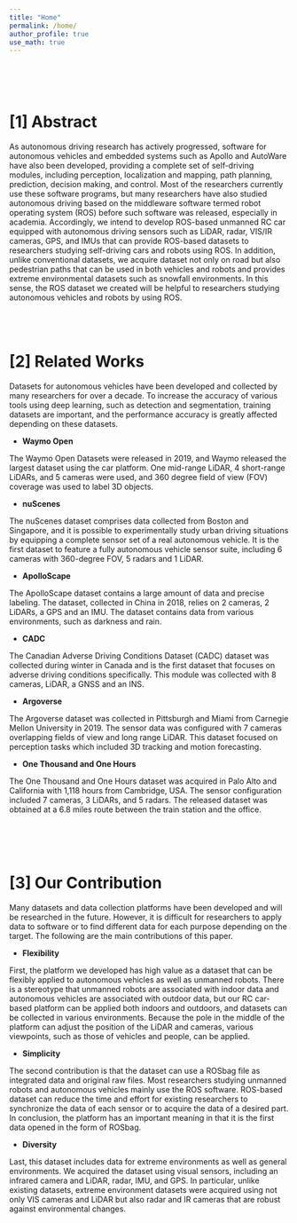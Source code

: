```yaml
---
title: "Home"
permalink: /home/
author_profile: true
use_math: true
---
```



<br/>
<br/>
<br/>


# [1] Abstract

As autonomous driving research has actively progressed, software for autonomous vehicles and embedded systems such as Apollo and AutoWare have also been developed, providing a complete set of self-driving modules, including perception, localization and mapping, path planning, prediction, decision making, and control. Most of the researchers currently use these software programs, but many researchers have also studied autonomous driving based on the middleware software termed robot operating system (ROS) before such software was released, especially in academia.
Accordingly, we intend to develop ROS-based unmanned RC car equipped with autonomous driving sensors such as LiDAR, radar, VIS/IR cameras, GPS, and IMUs that can provide ROS-based datasets to researchers studying self-driving cars and robots using ROS. In addition, unlike conventional datasets, we acquire dataset  not only on road but also pedestrian paths that can be used in both vehicles and robots and provides extreme environmental datasets such as snowfall environments. In this sense, the ROS dataset we created will be helpful to researchers studying autonomous vehicles and robots by using ROS.
<br/>
<br/>
<br/>
<br/>




# [2] Related Works
Datasets for autonomous vehicles have been developed and collected by many researchers for over a decade. To increase the accuracy of various tools using deep learning, such as detection and segmentation, training datasets are important, and the performance accuracy is greatly affected depending on these datasets.


* __Waymo Open__ 

The Waymo Open Datasets were released in 2019, and Waymo released the largest dataset using the car platform. One mid-range LiDAR, 4 short-range LiDARs, and 5 cameras were used, and 360 degree field of view (FOV) coverage was used to label 3D objects.

* __nuScenes__

The nuScenes dataset comprises data collected from Boston and Singapore, and it is possible to experimentally study urban driving situations by equipping a complete sensor set of a real autonomous vehicle. It is the first dataset to feature a fully autonomous vehicle sensor suite, including 6 cameras with 360-degree FOV, 5 radars and 1 LiDAR.

* __ApolloScape__ 

The ApolloScape dataset contains a large amount of data and precise labeling. The dataset, collected in China in 2018, relies on 2 cameras, 2 LiDARs, a GPS and an IMU. The dataset contains data from various environments, such as darkness and rain.

* __CADC__ 

The Canadian Adverse Driving Conditions Dataset (CADC) dataset was collected during winter in Canada and is the first dataset that focuses on adverse driving conditions specifically. This module was collected with 8 cameras, LiDAR, a GNSS and an INS.

* __Argoverse__ 

The Argoverse dataset was collected in Pittsburgh and Miami from Carnegie Mellon University in 2019. The sensor data was configured with 7 cameras overlapping fields of view and long range LiDAR. This dataset focused on perception tasks which included 3D tracking and motion forecasting.

* __One Thousand and One Hours__ 

The One Thousand and One Hours dataset was acquired in Palo Alto and California with 1,118 hours from Cambridge, USA. The sensor configuration included 7 cameras, 3 LiDARs, and 5 radars. The released dataset was obtained at a 6.8 miles route between the train station and the office.
<br/>
<br/>
<br/>
<br/>
<br/>



# [3] Our Contribution
Many datasets and data collection platforms have been developed and will be researched in the future. However, it is difficult for researchers to apply data to software or to find different data for each purpose depending on the target. The following are the main contributions of this paper.

* __Flexibility__ 

First, the platform we developed has high value as a dataset that can be flexibly applied to autonomous vehicles as well as unmanned robots. There is a stereotype that unmanned robots are associated with indoor data and autonomous vehicles are associated with outdoor data, but our RC car-based platform can be applied both indoors and outdoors, and datasets can be collected in various environments. Because the pole in the middle of the platform can adjust the position of the LiDAR and cameras, various viewpoints, such as those of vehicles and people, can be applied.

* __Simplicity__  

The second contribution is that the dataset can use a ROSbag file as integrated data and original raw files. Most researchers studying unmanned robots and autonomous vehicles mainly use the ROS software. ROS-based dataset can reduce the time and effort for existing researchers to synchronize the data of each sensor or to acquire the data of a desired part. In conclusion, the platform has an important meaning in that it is the first data opened in the form of ROSbag.

* __Diversity__  

Last, this dataset includes data for extreme environments as well as general environments. We acquired the dataset using visual sensors, including an infrared camera and LiDAR, radar, IMU, and GPS. In particular, unlike existing datasets, extreme environment datasets were acquired using not only VIS cameras and LiDAR but also radar and IR cameras that are robust against environmental changes.



